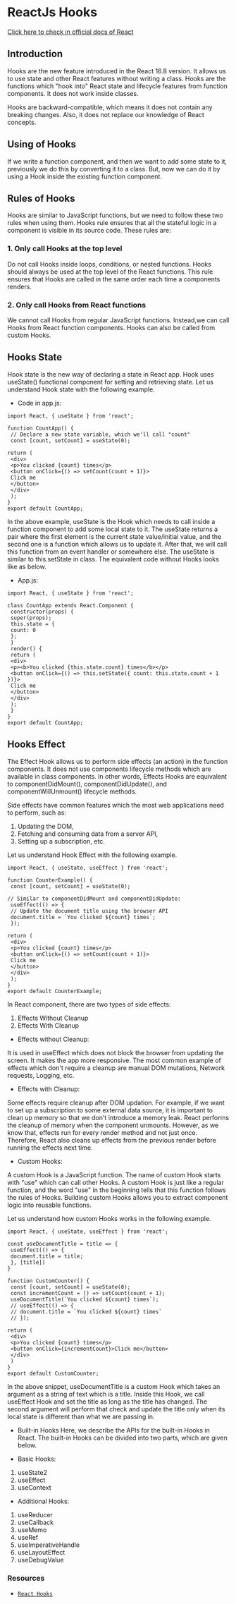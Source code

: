 # **ReactJs Hooks**

[Click here to check in official docs of React](https://reactjs.org/docs/getting-started.html)

## **Introduction**

Hooks are the new feature introduced in the React 16.8 version. It allows us to use state and other React features without writing a class. Hooks are the functions which "hook into" React state and lifecycle features from function components. It does not work inside classes.

Hooks are backward-compatible, which means it does not contain any breaking changes. Also, it does not replace our knowledge of React concepts.

## **Using of Hooks**

If we write a function component, and then we want to add some state to it, previously we do this by converting it to a class. But, now we can do it by using a Hook inside the existing function component.

## **Rules of Hooks**

Hooks are similar to JavaScript functions, but we need to follow these two rules when using them. Hooks rule ensures that all the stateful logic in a component is visible in its source code. These rules are:

### **1. Only call Hooks at the top level**

Do not call Hooks inside loops, conditions, or nested functions. Hooks should always be used at the top level of the React functions. This rule ensures that Hooks are called in the same order each time a components renders.

### **2. Only call Hooks from React functions**

We cannot call Hooks from regular JavaScript functions. Instead,we can call Hooks from React function components. Hooks can also be called from custom Hooks.

## **Hooks State**

Hook state is the new way of declaring a state in React app. Hook uses useState() functional component for setting and retrieving state. Let us understand Hook state with the following example.

- Code in app.js:

```
import React, { useState } from 'react';

function CountApp() {
 // Declare a new state variable, which we'll call "count"
 const [count, setCount] = useState(0);

return (
 <div>
 <p>You clicked {count} times</p>
 <button onClick={() => setCount(count + 1)}>
 Click me
 </button>
 </div>
 );
}
export default CountApp;
```

In the above example, useState is the Hook which needs to call inside a function component to add some local state to it. The useState returns a pair where the first element is the current state value/initial value, and the second one is a function which allows us to update it. After that, we will call this function from an event handler or somewhere else. The useState is similar to this.setState in class. The equivalent code without Hooks looks like as below.

- App.js:

```
import React, { useState } from 'react';

class CountApp extends React.Component {
 constructor(props) {
 super(props);
 this.state = {
 count: 0
 };
 }
 render() {
 return (
 <div>
 <p><b>You clicked {this.state.count} times</b></p>
 <button onClick={() => this.setState({ count: this.state.count + 1 })}>
 Click me
 </button>
 </div>
 );
 }
}
export default CountApp;
```

## **Hooks Effect**

The Effect Hook allows us to perform side effects (an action) in the function components. It does not use components lifecycle methods which are available in class components. In other words, Effects Hooks are equivalent to componentDidMount(), componentDidUpdate(), and componentWillUnmount() lifecycle methods.

Side effects have common features which the most web applications need to perform, such as:

1. Updating the DOM,
2. Fetching and consuming data from a server API,
3. Setting up a subscription, etc.

Let us understand Hook Effect with the following example.

```
import React, { useState, useEffect } from 'react';

function CounterExample() {
 const [count, setCount] = useState(0);

// Similar to componentDidMount and componentDidUpdate:
 useEffect(() => {
 // Update the document title using the browser API
 document.title = `You clicked ${count} times`;
 });

return (
 <div>
 <p>You clicked {count} times</p>
 <button onClick={() => setCount(count + 1)}>
 Click me
 </button>
 </div>
 );
}
export default CounterExample;
```

In React component, there are two types of side effects:

1. Effects Without Cleanup
2. Effects With Cleanup

- Effects without Cleanup:

It is used in useEffect which does not block the browser from updating the screen. It makes the app more responsive. The most common example of effects which don't require a cleanup are manual DOM mutations, Network requests, Logging, etc.

- Effects with Cleanup:

Some effects require cleanup after DOM updation. For example, if we want to set up a subscription to some external data source, it is important to clean up memory so that we don't introduce a memory leak. React performs the cleanup of memory when the component unmounts. However, as we know that, effects run for every render method and not just once. Therefore, React also cleans up effects from the previous render before running the effects next time.

- Custom Hooks:

A custom Hook is a JavaScript function. The name of custom Hook starts with "use" which can call other Hooks. A custom Hook is just like a regular function, and the word "use" in the beginning tells that this function follows the rules of Hooks. Building custom Hooks allows you to extract component logic into reusable functions.

Let us understand how custom Hooks works in the following example.

```
import React, { useState, useEffect } from 'react';

const useDocumentTitle = title => {
 useEffect(() => {
 document.title = title;
 }, [title])
}

function CustomCounter() {
 const [count, setCount] = useState(0);
 const incrementCount = () => setCount(count + 1);
 useDocumentTitle(`You clicked ${count} times`);
 // useEffect(() => {
 // document.title = `You clicked ${count} times`
 // });

return (
 <div>
 <p>You clicked {count} times</p>
 <button onClick={incrementCount}>Click me</button>
 </div>
 )
}
export default CustomCounter;
```

In the above snippet, useDocumentTitle is a custom Hook which takes an argument as a string of text which is a title. Inside this Hook, we call useEffect Hook and set the title as long as the title has changed. The second argument will perform that check and update the title only when its local state is different than what we are passing in.

- Built-in Hooks
  Here, we describe the APIs for the built-in Hooks in React. The built-in Hooks can be divided into two parts, which are given below.

- Basic Hooks:

1. useState2
2. useEffect
3. useContext

- Additional Hooks:

1. useReducer
2. useCallback
3. useMemo
4. useRef
5. useImperativeHandle
6. useLayoutEffect
7. useDebugValue

### **Resources**

- [`React Hooks`](https://www.javatpoint.com/react-hooks)
